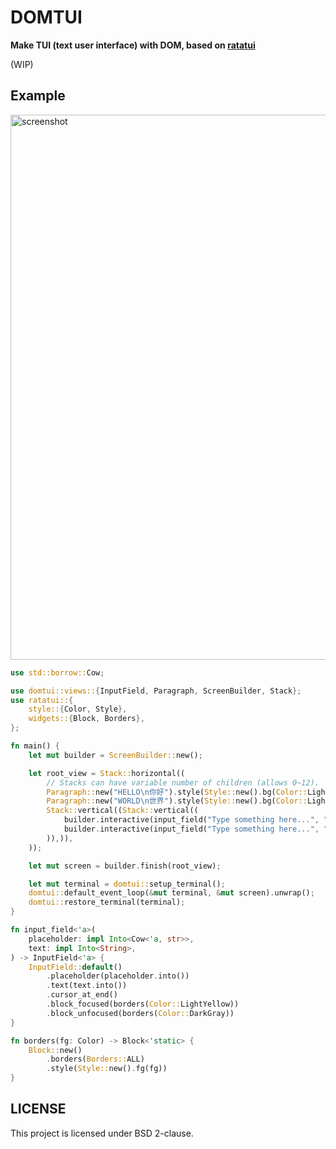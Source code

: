 # DOMTUI

**Make TUI (text user interface) with DOM, based on [ratatui](https://ratatui.rs)**

(WIP)

## Example

<img width="872" alt="screenshot" src="https://github.com/user-attachments/assets/5aacb9a9-f824-4223-8ee7-4eced673bb90">

```rs
use std::borrow::Cow;

use domtui::views::{InputField, Paragraph, ScreenBuilder, Stack};
use ratatui::{
    style::{Color, Style},
    widgets::{Block, Borders},
};

fn main() {
    let mut builder = ScreenBuilder::new();

    let root_view = Stack::horizontal((
        // Stacks can have variable number of children (allows 0~12).
        Paragraph::new("HELLO\n你好").style(Style::new().bg(Color::LightYellow).fg(Color::Black)),
        Paragraph::new("WORLD\n世界").style(Style::new().bg(Color::LightCyan).fg(Color::Black)),
        Stack::vertical((Stack::vertical((
            builder.interactive(input_field("Type something here...", "")),
            builder.interactive(input_field("Type something here...", "UTF-8 文本编辑!")),
        )),)),
    ));

    let mut screen = builder.finish(root_view);

    let mut terminal = domtui::setup_terminal();
    domtui::default_event_loop(&mut terminal, &mut screen).unwrap();
    domtui::restore_terminal(terminal);
}

fn input_field<'a>(
    placeholder: impl Into<Cow<'a, str>>,
    text: impl Into<String>,
) -> InputField<'a> {
    InputField::default()
        .placeholder(placeholder.into())
        .text(text.into())
        .cursor_at_end()
        .block_focused(borders(Color::LightYellow))
        .block_unfocused(borders(Color::DarkGray))
}

fn borders(fg: Color) -> Block<'static> {
    Block::new()
        .borders(Borders::ALL)
        .style(Style::new().fg(fg))
}
```

## LICENSE

This project is licensed under BSD 2-clause.
